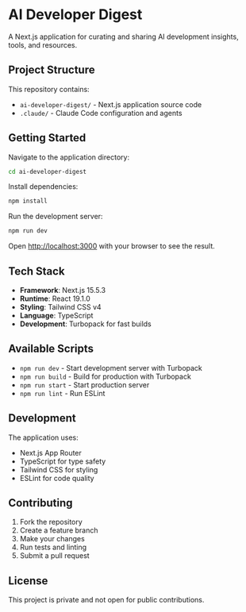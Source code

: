 # AI Developer Digest

A Next.js application for curating and sharing AI development insights, tools, and resources.

## Project Structure

This repository contains:
- `ai-developer-digest/` - Next.js application source code
- `.claude/` - Claude Code configuration and agents

## Getting Started

Navigate to the application directory:

```bash
cd ai-developer-digest
```

Install dependencies:

```bash
npm install
```

Run the development server:

```bash
npm run dev
```

Open [http://localhost:3000](http://localhost:3000) with your browser to see the result.

## Tech Stack

- **Framework**: Next.js 15.5.3
- **Runtime**: React 19.1.0
- **Styling**: Tailwind CSS v4
- **Language**: TypeScript
- **Development**: Turbopack for fast builds

## Available Scripts

- `npm run dev` - Start development server with Turbopack
- `npm run build` - Build for production with Turbopack
- `npm run start` - Start production server
- `npm run lint` - Run ESLint

## Development

The application uses:
- Next.js App Router
- TypeScript for type safety
- Tailwind CSS for styling
- ESLint for code quality

## Contributing

1. Fork the repository
2. Create a feature branch
3. Make your changes
4. Run tests and linting
5. Submit a pull request

## License

This project is private and not open for public contributions.